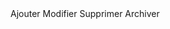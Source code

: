 <m-menu>
    <m-menu-item>Ajouter</m-menu-item>
    <m-menu-item>Modifier</m-menu-item>
    <m-menu-item>Supprimer</m-menu-item>
    <m-menu-item>Archiver</m-menu-item>
</m-menu>